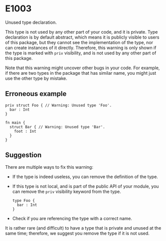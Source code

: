 # E1003

Unused type declaration.

This type is not used by any other part of your code, and it is private. Type
declaration is by default abstract, which means it is publicly visible to users
of this package, but they cannot see the implementation of the type, nor can
create instances of it directly. Therefore, this warning is only shown if the
type is marked with `priv` visibility, and is not used by any other part of this
package.

Note that this warning might uncover other bugs in your code. For example, if
there are two types in the package that has similar name, you might just use
the other type by mistake.

## Erroneous example

```moonbit
priv struct Foo { // Warning: Unused type 'Foo'.
  bar : Int
}

fn main {
  struct Bar { // Warning: Unused type 'Bar'.
    foot : Int
  }
}
```

## Suggestion

There are multiple ways to fix this warning:

- If the type is indeed useless, you can remove the definition of the type.
- If this type is not local, and is part of the public API of your module, you
  can remove the `priv` visibility keyword from the type.

  ```moonbit
  type Foo {
    bar : Int
  }
  ```

- Check if you are referencing the type with a correct name.

It is rather rare (and difficult) to have a type that is private and unused at
the same time; therefore, we suggest you remove the type if it is not used.
